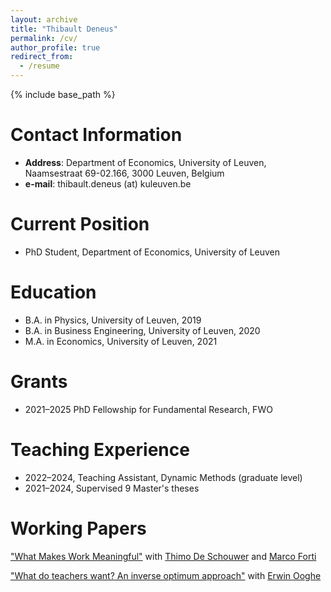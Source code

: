 ```yaml
---
layout: archive
title: "Thibault Deneus"
permalink: /cv/
author_profile: true
redirect_from:
  - /resume
---
```


{% include base_path %}

Contact Information
======
* **Address**: Department of Economics, University of Leuven, Naamsestraat 69-02.166, 3000 Leuven, Belgium
* **e-mail**: thibault.deneus (at) kuleuven.be

Current Position
======
* PhD Student, Department of Economics, University of Leuven


Education
======
* B.A. in Physics, University of Leuven, 2019
* B.A. in Business Engineering, University of Leuven, 2020
* M.A. in Economics, University of Leuven, 2021



Grants
======
* 2021–2025 PhD Fellowship for Fundamental Research, FWO

Teaching Experience
======
* 2022–2024, Teaching Assistant, Dynamic Methods (graduate level)
* 2021–2024, Supervised 9 Master's theses




Working Papers
======

["What Makes Work Meaningful"](/files/Workmeaning.pdf) with <a href="https://thimodeschouwer.github.io/">Thimo De Schouwer</a> and <a href="https://www.econ.uni-bonn.de/en/department/doctoral-students/marco-forti">Marco Forti</a>

["What do teachers want? An inverse optimum approach"](/files/Teacher_Time_Allocation.pdf)  with <a href="https://sites.google.com/view/erwinooghe/home">Erwin Ooghe</a> 

